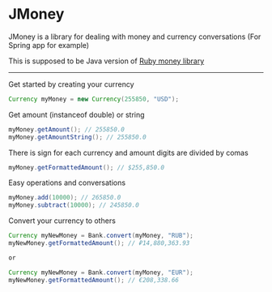 # JMoney
JMoney is a library for dealing with money and currency conversations (For Spring app for example)

This is supposed to be Java version of [Ruby money library](https://github.com/RubyMoney/money)

***

Get started by creating your currency

``` java
Currency myMoney = new Currency(255850, "USD");
```

Get amount (instanceof double) or string

``` java
myMoney.getAmount(); // 255850.0
myMoney.getAmountString(); // 255850.0
```

There is sign for each currency and amount digits are divided by comas

``` java
myMoney.getFormattedAmount(); // $255,850.0
```

Easy operations and conversations
``` java
myMoney.add(10000); // 265850.0
myMoney.subtract(10000); // 245850.0
```

Convert your currency to others
``` java
Currency myNewMoney = Bank.convert(myMoney, "RUB");
myNewMoney.getFormattedAmount(); // ₽14,880,363.93

or

Currency myNewMoney = Bank.convert(myMoney, "EUR");
myNewMoney.getFormattedAmount(); // €208,338.66
```
